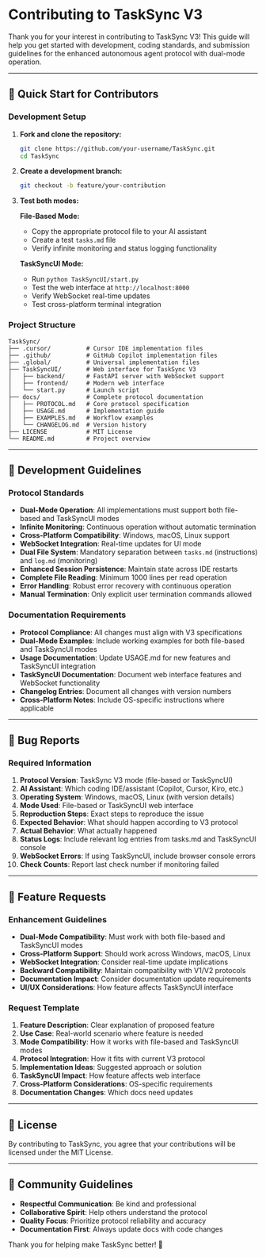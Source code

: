 # Contributing to TaskSync V3

Thank you for your interest in contributing to TaskSync V3! This guide will help you get started with development, coding standards, and submission guidelines for the enhanced autonomous agent protocol with dual-mode operation.

---

## 🚀 Quick Start for Contributors

### Development Setup

1. **Fork and clone the repository:**

   ```bash
   git clone https://github.com/your-username/TaskSync.git
   cd TaskSync
   ```

2. **Create a development branch:**

   ```bash
   git checkout -b feature/your-contribution
   ```

3. **Test both modes:**

   **File-Based Mode:**
   - Copy the appropriate protocol file to your AI assistant
   - Create a test `tasks.md` file
   - Verify infinite monitoring and status logging functionality

   **TaskSyncUI Mode:**
   - Run `python TaskSyncUI/start.py`
   - Test the web interface at `http://localhost:8000`
   - Verify WebSocket real-time updates
   - Test cross-platform terminal integration

### Project Structure

```text
TaskSync/
├── .cursor/          # Cursor IDE implementation files
├── .github/          # GitHub Copilot implementation files  
├── .global/          # Universal implementation files
├── TaskSyncUI/       # Web interface for TaskSync V3
│   ├── backend/      # FastAPI server with WebSocket support
│   ├── frontend/     # Modern web interface
│   └── start.py      # Launch script
├── docs/             # Complete protocol documentation
│   ├── PROTOCOL.md   # Core protocol specification
│   ├── USAGE.md      # Implementation guide
│   ├── EXAMPLES.md   # Workflow examples
│   └── CHANGELOG.md  # Version history
├── LICENSE           # MIT License
└── README.md         # Project overview
```

---

## 🔧 Development Guidelines

### Protocol Standards

- **Dual-Mode Operation**: All implementations must support both file-based and TaskSyncUI modes
- **Infinite Monitoring**: Continuous operation without automatic termination
- **Cross-Platform Compatibility**: Windows, macOS, Linux support
- **WebSocket Integration**: Real-time updates for UI mode
- **Dual File System**: Mandatory separation between `tasks.md` (instructions) and `log.md` (monitoring)
- **Enhanced Session Persistence**: Maintain state across IDE restarts
- **Complete File Reading**: Minimum 1000 lines per read operation
- **Error Handling**: Robust error recovery with continuous operation
- **Manual Termination**: Only explicit user termination commands allowed

### Documentation Requirements

- **Protocol Compliance**: All changes must align with V3 specifications
- **Dual-Mode Examples**: Include working examples for both file-based and TaskSyncUI modes
- **Usage Documentation**: Update USAGE.md for new features and TaskSyncUI integration
- **TaskSyncUI Documentation**: Document web interface features and WebSocket functionality
- **Changelog Entries**: Document all changes with version numbers
- **Cross-Platform Notes**: Include OS-specific instructions where applicable

---

## 🐛 Bug Reports

### Required Information

1. **Protocol Version**: TaskSync V3 mode (file-based or TaskSyncUI)
2. **AI Assistant**: Which coding IDE/assistant (Copilot, Cursor, Kiro, etc.)
3. **Operating System**: Windows, macOS, Linux (with version details)
4. **Mode Used**: File-based or TaskSyncUI web interface
5. **Reproduction Steps**: Exact steps to reproduce the issue
6. **Expected Behavior**: What should happen according to V3 protocol
7. **Actual Behavior**: What actually happened
8. **Status Logs**: Include relevant log entries from tasks.md and TaskSyncUI console
9. **WebSocket Errors**: If using TaskSyncUI, include browser console errors
10. **Check Counts**: Report last check number if monitoring failed

---

## 🌟 Feature Requests

### Enhancement Guidelines

- **Dual-Mode Compatibility**: Must work with both file-based and TaskSyncUI modes
- **Cross-Platform Support**: Should work across Windows, macOS, Linux
- **WebSocket Integration**: Consider real-time update implications
- **Backward Compatibility**: Maintain compatibility with V1/V2 protocols
- **Documentation Impact**: Consider documentation update requirements
- **UI/UX Considerations**: How feature affects TaskSyncUI interface

### Request Template

1. **Feature Description**: Clear explanation of proposed feature
2. **Use Case**: Real-world scenario where feature is needed
3. **Mode Compatibility**: How it works with file-based and TaskSyncUI modes
4. **Protocol Integration**: How it fits with current V3 protocol
5. **Implementation Ideas**: Suggested approach or solution
6. **TaskSyncUI Impact**: How feature affects web interface
7. **Cross-Platform Considerations**: OS-specific requirements
8. **Documentation Changes**: Which docs need updates
---

## 📄 License

By contributing to TaskSync, you agree that your contributions will be licensed under the MIT License.

---

## 🤝 Community Guidelines

- **Respectful Communication**: Be kind and professional
- **Collaborative Spirit**: Help others understand the protocol
- **Quality Focus**: Prioritize protocol reliability and accuracy
- **Documentation First**: Always update docs with code changes

Thank you for helping make TaskSync better! 🚀
